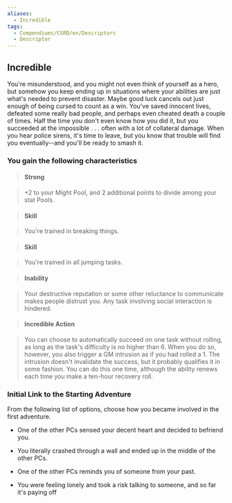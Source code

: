 ```yaml
---
aliases:
  - Incredible
tags:
  - Compendiums/CSRD/en/Descriptors
  - Descriptor
---
```

  
## Incredible    
You're misunderstood, and you might not even think of yourself as a hero, but somehow you keep ending up in situations where your abilities are just what's needed to prevent disaster. Maybe good luck cancels out just enough of being cursed to count as a win. You've saved innocent lives, defeated some really bad people, and perhaps even cheated death a couple of times. Half the time you don't even know how you did it, but you succeeded at the impossible . . . often with a lot of collateral damage. When you hear police sirens, it's time to leave, but you know that trouble will find you eventually--and you'll be ready to smash it.  
### You gain the following characteristics    
> #### Strong  
> +2 to your Might Pool, and 2 additional points to divide among your stat Pools.    
  
> #### Skill  
> You're trained in breaking things.    
  
> #### Skill  
> You're trained in all jumping tasks.    
  
> #### Inability  
> Your destructive reputation or some other reluctance to communicate makes people distrust you. Any task involving social interaction is hindered.    
  
> #### Incredible Action  
> You can choose to automatically succeed on one task without rolling, as long as the task's difficulty is no higher than 6. When you do so, however, you also trigger a GM intrusion as if you had rolled a 1. The intrusion doesn't invalidate the success, but it probably qualifies it in some fashion. You can do this one time, although the ability renews each time you make a ten-hour recovery roll.    
  
### Initial Link to the Starting Adventure    
From the following list of options, choose how you became involved in the first adventure.    
- One of the other PCs sensed your decent heart and decided to befriend you.    
- You literally crashed through a wall and ended up in the middle of the other PCs.    
- One of the other PCs reminds you of someone from your past.    
- You were feeling lonely and took a risk talking to someone, and so far it's paying off  